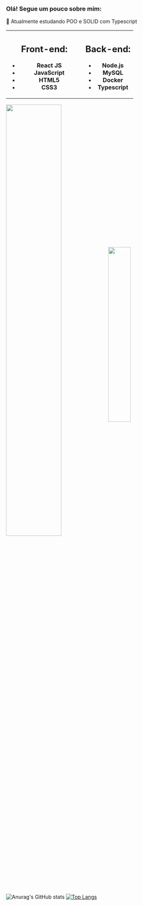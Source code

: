 ### Olá! Segue um pouco sobre mim:
🚀 Atualmente estudando POO e SOLID com Typescript



<table align='center'>
  <tbody>
    <tr>
      <td align="center" width="60%">
         <div>

   ## **Front-end:**

   -   **React JS**
   -   **JavaScript**
   -   **HTML5**
   -   **CSS3**

</div>
      </td>
      <td align="center" width="40%">
         
<div>

   ## **Back-end:**

   -   **Node.js**
   -   **MySQL**
   -   **Docker**
   -   **Typescript**
  
</div>
              </td>
   </tr>
    
  </tbody>
</table>

<img src="https://github-readme-stats.vercel.app/api?username=renatoHSL&show_icons=true&theme=tokyonight&count_private=true" width="55%" align="center">
<img src="https://github-readme-stats.vercel.app/api/top-langs/?username=renatoHSL&layout=compact&theme=tokyonight" width="35%" align="center">



![Anurag's GitHub stats](https://github-readme-stats.vercel.app/api?username=renatoHSL&show_icons=true&theme=tokyonight&count_private=true)
[![Top Langs](https://github-readme-stats.vercel.app/api/top-langs/?username=renatoHSL&layout=compact&theme=tokyonight)](https://github.com/renatoHSL/github-readme-stats)
